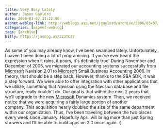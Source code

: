 ```yaml
---
title: Very Busy Lately
author: Jason Gaylord
date: 2006-03-07 11:22:00
aspnet-weblog-link: http://weblogs.asp.net/jgaylord/archive/2006/03/07/439747.aspx
categories: [aspnet-weblog]
tags: [archive]
bitly: https://jasong.us/2zJTCZ7
---
```


As some of you may already know, I've been swamped lately. Unfortunately, I haven't been doing a lot of programming. If you've ever heard the expression when it rains, it pours, it's definitely true! During November and December of 2005, we migrated our accounting systems successfully from [Microsoft](http://www.microsoft.com/ "Microsoft") Navision 2.01 to [Microsoft](http://www.microsoft.com/ "Microsoft") Small Business Accounting 2006. In theory, that should be a step back. However, thanks to the SBA SDK, it was a step forward. We were able to offer integration with other applications that we utilize, something that Navision using the Navision database and file structure, really couldn't do. Our goal is that within the next 2 years that we'll upgrade to the new [Microsoft](http://www.microsoft.com/ "Microsoft") Dynamics system. Then, we received notice that we were acquiring a fairly large portion of another company. This acquisition nearly doubled the size of the same department within our organization. Thus, I've been traveling between the two places every week since January. Hopefully April will bring more than just Spring showers and I'll be able to build apps on 2.0 once again. :)